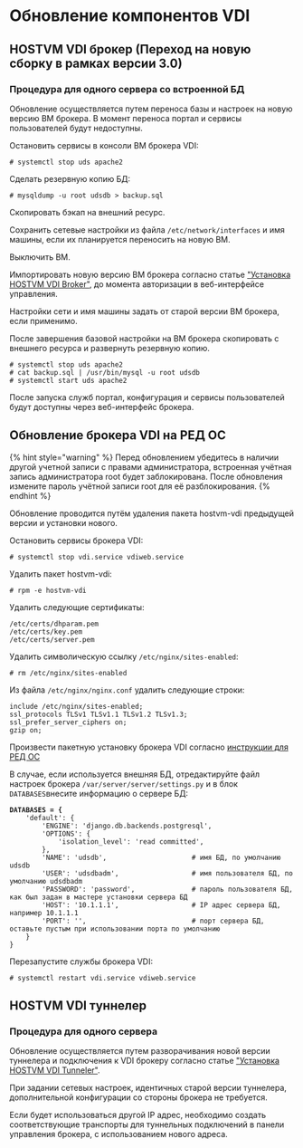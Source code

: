 # Обновление компонентов VDI

## HOSTVM VDI брокер (Переход на новую сборку в рамках версии 3.0)

### Процедура для одного сервера со встроенной БД

Обновление осуществляется путем переноса базы и настроек на новую версию ВМ брокера. В момент переноса портал и сервисы пользователей будут недоступны.

Остановить сервисы в консоли ВМ брокера VDI:

```
# systemctl stop uds apache2
```

Сделать резервную копию БД:

```
# mysqldump -u root udsdb > backup.sql
```

Скопировать бэкап на внешний ресурс.

Сохранить сетевые настройки из файла `/etc/network/interfaces` и имя машины, если их планируется переносить на новую ВМ.

Выключить ВМ.

Импортировать новую версию ВМ брокера согласно статье ["Установка HOSTVM VDI Broker"](https://kb.pvhostvm.ru/hostvm-vdi/hostvm-vdi-installation-guide/hostvm-vdi-ova-install), до момента авторизации в веб-интерфейсе управления.

Настройки сети и имя машины задать от старой версии ВМ брокера, если применимо.

После завершения базовой настройки на ВМ брокера скопировать с внешнего ресурса и развернуть резервную копию.

```
# systemctl stop uds apache2
# cat backup.sql | /usr/bin/mysql -u root udsdb
# systemctl start uds apache2
```

После запуска служб портал, конфигурация и сервисы пользователей будут доступны через веб-интерфейс брокера.

## Обновление брокера VDI на РЕД ОС

{% hint style="warning" %}
Перед обновлением убедитесь в наличии другой учетной записи с правами администратора, встроенная учётная запись администратора root будет заблокирована. После обновления измените пароль учётной записи root для её разблокирования.
{% endhint %}

Обновление проводится путём удаления пакета hostvm-vdi предыдущей версии и установки нового.

Остановить сервисы брокера VDI:

```
# systemctl stop vdi.service vdiweb.service
```

Удалить пакет hostvm-vdi:

```
# rpm -e hostvm-vdi
```

Удалить следующие сертификаты:

```
/etc/certs/dhparam.pem
/etc/certs/key.pem
/etc/certs/server.pem
```

Удалить символическую ссылку `/etc/nginx/sites-enabled`:

```
# rm /etc/nginx/sites-enabled
```

Из файла `/etc/nginx/nginx.conf` удалить следующие строки:

```
include /etc/nginx/sites-enabled;
ssl_protocols TLSv1 TLSv1.1 TLSv1.2 TLSv1.3;
ssl_prefer_server_ciphers on;
gzip on;
```

Произвести пакетную установку брокера VDI согласно [инструкции для РЕД ОС](hostvm-vdi-ova-install/paketnaya-ustanovka-brokera-dlya-red-os.md)

В случае, если используется внешняя БД, отредактируйте файл настроек брокера `/var/server/server/settings.py`  и в блок `DATABASES`внесите информацию о сервере БД:

<pre><code><strong>DATABASES = {
</strong>    'default': {
        'ENGINE': 'django.db.backends.postgresql',
        'OPTIONS': {
            'isolation_level': 'read committed',
        },
        'NAME': 'udsdb',                     # имя БД, по умолчанию udsdb
        'USER': 'udsdbadm',                  # имя пользователя БД, по умолчанию udsdbadm
        'PASSWORD': 'password',              # пароль пользователя БД, как был задан в мастере установки сервера БД
        'HOST': '10.1.1.1',                  # IP адрес сервера БД, например 10.1.1.1
        'PORT': '',                          # порт сервера БД, оставьте пустым при использовании порта по умолчанию
    }
}
</code></pre>

Перезапустите службы брокера VDI:

```shell-session
# systemctl restart vdi.service vdiweb.service
```

## HOSTVM VDI туннелер

### Процедура для одного сервера

Обновление осуществляется путем разворачивания новой версии туннелера и подключения к VDI брокеру согласно статье ["Установка HOSTVM VDI Tunneler"](https://kb.pvhostvm.ru/hostvm-vdi/hostvm-vdi-installation-guide/tunneler-appliance-deploy).

При задании сетевых настроек, идентичных старой версии туннелера, дополнительной конфигурации со стороны брокера не требуется.

Если будет использоваться другой IP адрес, необходимо создать соответствующие транспорты для туннельных подключений в панели управления брокера, с использованием нового адреса.
